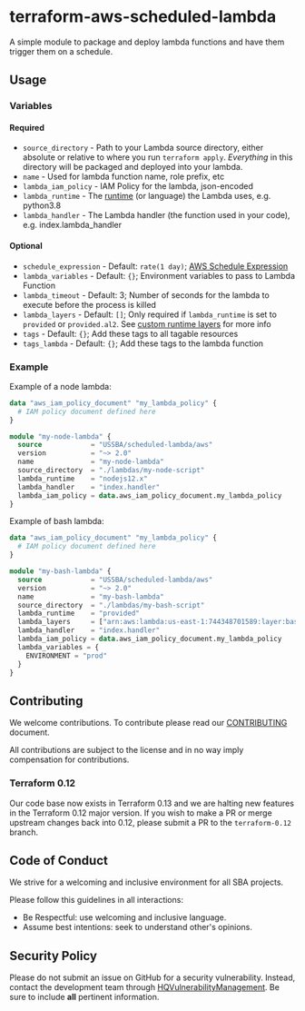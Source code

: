 # terraform-aws-scheduled-lambda

A simple module to package and deploy lambda functions and have them trigger them on a schedule.

## Usage

### Variables

#### Required

* `source_directory` - Path to your Lambda source directory, either absolute or relative to where you run `terraform apply`.  _Everything_ in this directory will be packaged and deployed into your lambda.
* `name`  - Used for lambda function name, role prefix, etc
* `lambda_iam_policy` - IAM Policy for the lambda, json-encoded
* `lambda_runtime` - The [runtime](https://docs.aws.amazon.com/lambda/latest/dg/lambda-runtimes.html) (or language) the Lambda uses, e.g. python3.8
* `lambda_handler` - The Lambda handler (the function used in your code), e.g. index.lambda_handler

#### Optional

* `schedule_expression` - Default: `rate(1 day)`; [AWS Schedule Expression](https://docs.aws.amazon.com/AmazonCloudWatch/latest/events/ScheduledEvents.html)
* `lambda_variables` - Default: `{}`; Environment variables to pass to Lambda Function
* `lambda_timeout` - Default: 3; Number of seconds for the lambda to execute before the process is killed
* `lambda_layers` - Default: `[]`; Only required if `lambda_runtime` is set to `provided` or `provided.al2`. See [custom runtime layers](https://docs.aws.amazon.com/lambda/latest/dg/runtimes-custom.html) for more info
* `tags` - Default: `{}`; Add these tags to all tagable resources
* `tags_lambda` - Default: `{}`; Add these tags to the lambda function

### Example

Example of a node lambda:

```terraform
data "aws_iam_policy_document" "my_lambda_policy" {
  # IAM policy document defined here
}

module "my-node-lambda" {
  source            = "USSBA/scheduled-lambda/aws"
  version           = "~> 2.0"
  name              = "my-node-lambda"
  source_directory  = "./lambdas/my-node-script"
  lambda_runtime    = "nodejs12.x"
  lambda_handler    = "index.handler"
  lambda_iam_policy = data.aws_iam_policy_document.my_lambda_policy
}
```

Example of bash lambda:

```terraform
data "aws_iam_policy_document" "my_lambda_policy" {
  # IAM policy document defined here
}

module "my-bash-lambda" {
  source            = "USSBA/scheduled-lambda/aws"
  version           = "~> 2.0"
  name              = "my-bash-lambda"
  source_directory  = "./lambdas/my-bash-script"
  lambda_runtime    = "provided"
  lambda_layers     = ["arn:aws:lambda:us-east-1:744348701589:layer:bash:8"]
  lambda_handler    = "index.handler"
  lambda_iam_policy = data.aws_iam_policy_document.my_lambda_policy
  lambda_variables = {
    ENVIRONMENT = "prod"
  }
}
```

## Contributing

We welcome contributions.
To contribute please read our [CONTRIBUTING](CONTRIBUTING.md) document.

All contributions are subject to the license and in no way imply compensation for contributions.

### Terraform 0.12

Our code base now exists in Terraform 0.13 and we are halting new features in the Terraform 0.12 major version.  If you wish to make a PR or merge upstream changes back into 0.12, please submit a PR to the `terraform-0.12` branch.

## Code of Conduct

We strive for a welcoming and inclusive environment for all SBA projects.

Please follow this guidelines in all interactions:

* Be Respectful: use welcoming and inclusive language.
* Assume best intentions: seek to understand other's opinions.

## Security Policy

Please do not submit an issue on GitHub for a security vulnerability.
Instead, contact the development team through [HQVulnerabilityManagement](mailto:HQVulnerabilityManagement@sba.gov).
Be sure to include **all** pertinent information.

